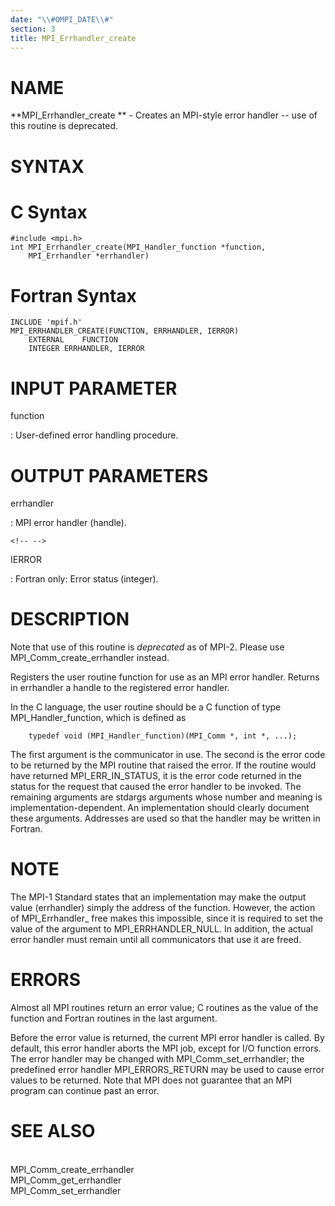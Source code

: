 ```yaml
---
date: "\\#OMPI_DATE\\#"
section: 3
title: MPI_Errhandler_create
---
```


NAME
====

**MPI_Errhandler_create ** - Creates an MPI-style error handler \-- use
of this routine is deprecated.

SYNTAX
======

C Syntax
========

    #include <mpi.h>
    int MPI_Errhandler_create(MPI_Handler_function *function,
    	MPI_Errhandler *errhandler)

Fortran Syntax
==============

    INCLUDE 'mpif.h'
    MPI_ERRHANDLER_CREATE(FUNCTION, ERRHANDLER, IERROR)
    	EXTERNAL	FUNCTION
    	INTEGER	ERRHANDLER, IERROR

INPUT PARAMETER
===============

function

:   User-defined error handling procedure.

OUTPUT PARAMETERS
=================

errhandler

:   MPI error handler (handle).

```{=html}
<!-- -->
```

IERROR

:   Fortran only: Error status (integer).

DESCRIPTION
===========

Note that use of this routine is *deprecated* as of MPI-2. Please use
MPI_Comm_create_errhandler instead.

Registers the user routine function for use as an MPI error handler.
Returns in errhandler a handle to the registered error handler.

In the C language, the user routine should be a C function of type
MPI_Handler_function, which is defined as

        typedef void (MPI_Handler_function)(MPI_Comm *, int *, ...);

The first argument is the communicator in use. The second is the error
code to be returned by the MPI routine that raised the error. If the
routine would have returned MPI_ERR_IN_STATUS, it is the error code
returned in the status for the request that caused the error handler to
be invoked. The remaining arguments are stdargs arguments whose number
and meaning is implementation-dependent. An implementation should
clearly document these arguments. Addresses are used so that the handler
may be written in Fortran.

NOTE
====

The MPI-1 Standard states that an implementation may make the output
value (errhandler) simply the address of the function. However, the
action of MPI_Errhandler\_ free makes this impossible, since it is
required to set the value of the argument to MPI_ERRHANDLER_NULL. In
addition, the actual error handler must remain until all communicators
that use it are freed.

ERRORS
======

Almost all MPI routines return an error value; C routines as the value
of the function and Fortran routines in the last argument.

Before the error value is returned, the current MPI error handler is
called. By default, this error handler aborts the MPI job, except for
I/O function errors. The error handler may be changed with
MPI_Comm_set_errhandler; the predefined error handler MPI_ERRORS_RETURN
may be used to cause error values to be returned. Note that MPI does not
guarantee that an MPI program can continue past an error.

SEE ALSO
========

\
MPI_Comm_create_errhandler\
MPI_Comm_get_errhandler\
MPI_Comm_set_errhandler
